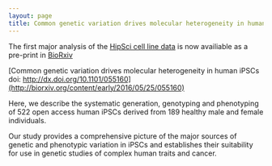 ```yaml
---
layout: page
title: Common genetic variation drives molecular heterogeneity in human iPSCs preprint available in BioRxiv
---
```


The first major analysis of the [HipSci cell line data](http://www.hipsci.org/lines/#/lines) is now availiable as a pre-print in [BioRxiv](http://biorxiv.org/)

[Common genetic variation drives molecular heterogeneity in human iPSCs  
doi: http://dx.doi.org/10.1101/055160](http://biorxiv.org/content/early/2016/05/25/055160) 

Here, we describe the systematic generation, genotyping and phenotyping of 522 open access human iPSCs derived from 189 healthy male and female individuals. 

Our study provides a comprehensive picture of the major sources of genetic and phenotypic variation in iPSCs and establishes their suitability for use in genetic studies of complex human traits and cancer.
